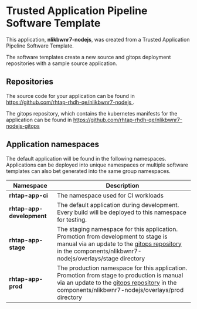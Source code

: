 # Trusted Application Pipeline Software Template

This application, **nlikbwnr7-nodejs**, was created from a Trusted Application Pipeline Software Template.

The software templates create a new source and gitops deployment repositories with a sample source application. 

## Repositories

The source code for your application can be found in [https://github.com/rhtap-rhdh-qe/nlikbwnr7-nodejs ](https://github.com/rhtap-rhdh-qe/nlikbwnr7-nodejs ).
 
The gitops repository, which contains the kubernetes manifests for the application can be found in 
[https://github.com/rhtap-rhdh-qe/nlikbwnr7-nodejs-gitops ](https://github.com/rhtap-rhdh-qe/nlikbwnr7-nodejs-gitops ) 

## Application namespaces 

The default application will be found in the following namespaces. Applications can be deployed into unique namespaces or multiple software templates can also bet generated into the same group namespaces.  

|  Namespace   |  Description   |  
| -------- | -------- |
| **rhtap-app-ci** | The namespace used for CI workloads |
| **rhtap-app-development** | The default application during development. Every build will be deployed to this namespace for testing. |
| **rhtap-app-stage** | The staging namespace for this application. Promotion from development to stage is manual via an update to the [gitops repository](https://github.com/rhtap-rhdh-qe/nlikbwnr7-nodejs-gitops ) in the components/nlikbwnr7-nodejs/overlays/stage directory |
| **rhtap-app-prod** | The production namespace for this application. Promotion from stage to production is manual via an update to the [gitops repository](https://github.com/rhtap-rhdh-qe/nlikbwnr7-nodejs-gitops ) in the components/nlikbwnr7-nodejs/overlays/prod directory |